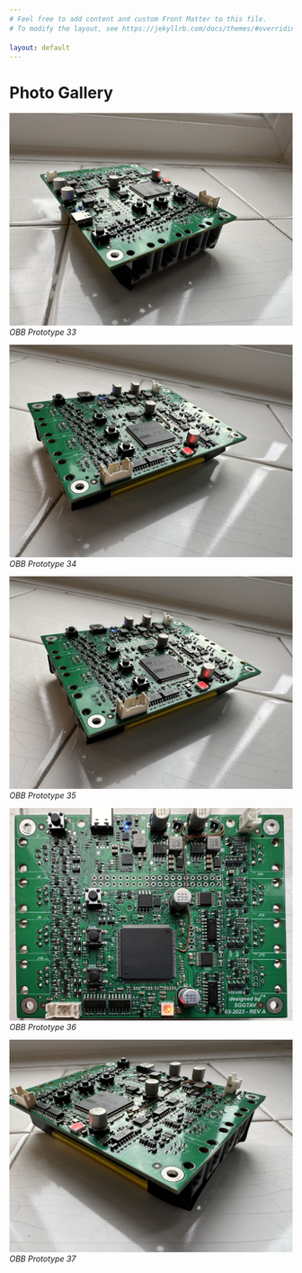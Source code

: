 ```yaml
---
# Feel free to add content and custom Front Matter to this file.
# To modify the layout, see https://jekyllrb.com/docs/themes/#overriding-theme-defaults

layout: default
---
```


# Photo Gallery

![IMG_6633.jpeg](images/board/IMG_6633.jpeg)
*OBB Prototype 33*

![IMG_6634.jpeg](images/board/IMG_6634.jpeg)
*OBB Prototype 34*

![IMG_6635.jpeg](images/board/IMG_6635.jpeg)
*OBB Prototype 35*

![IMG_6636.jpeg](images/board/IMG_6636.jpeg)
*OBB Prototype 36*

![IMG_6637.jpeg](images/board/IMG_6637.jpeg)
*OBB Prototype 37*

<!-- # Videos -->


<!-- [IMG_6638.MOV](/images/videos/IMG_6638.MOV) -->
<!-- *OBB Prototype* -->

<!-- [IMG_8386.MOV](/images/videos/IMG_8386.MOV) -->
<!-- *OBB Prototype* -->


<!-- [IMG_1055.MOV](/images/videos/IMG_1055.MOV) -->
<!-- *OBB Prototype* -->

<!-- [IMG_1069.MOV](/images/videos/IMG_1069.MOV) -->
<!-- *OBB Prototype* -->
